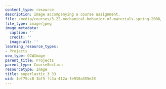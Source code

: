 ```yaml
---
content_type: resource
description: Image accompanying a course assignment.
file: /media/courses/3-22-mechanical-behavior-of-materials-spring-2008/1ef79cc81bf5fc3a412afe910a355e28_superlastic_3_33.jpg
file_type: image/jpeg
image_metadata:
  caption: ''
  credit: ''
  image-alt: ''
learning_resource_types:
- Projects
ocw_type: OCWImage
parent_title: Projects
parent_type: CourseSection
resourcetype: Image
title: superlastic_3_33
uid: 1ef79cc8-1bf5-fc3a-412a-fe910a355e28
---
```

